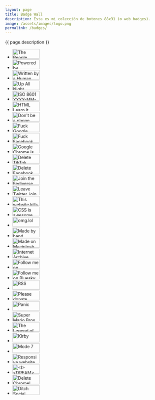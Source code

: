 ```yaml
---
layout: page
title: Badge Wall
description: Esta es mi colección de botones 88x31 (o web badges).
image: /assets/images/logo.png
permalink: /badges/
---
```


<p class="text-center">{{ page.description }}</p>

<ul class="list-inline">
<li class="list-inline-item mb-3">
<img src="{{ site.url }}/assets/images/buttons/People-Pledge-Badge-Cream-Pink.svg" alt="The People Pledge" width="88" height="31">
</li>
<li class="list-inline-item mb-3">
<img src="{{ site.url }}/assets/images/buttons/powered-by-echofeed-orange-large.svg" alt="Powered by EchoFeed" width="88" height="31">
</li>
<li class="list-inline-item mb-3">
<img src="{{ site.url }}/assets/images/buttons/WrittenByAHuman_04.svg" alt="Written by a Human" width="88" height="31">
</li>
<li class="list-inline-item mb-3">
<img src="{{ site.url }}/assets/images/buttons/upallnight.gif" alt="Up All Night" width="88" height="31">
</li>
<li class="list-inline-item mb-3">
<img src="{{ site.url }}/assets/images/buttons/iso-8601-yyyy-mm-dd.webp" alt="ISO 8601 YYYY-MM-DD" width="88" height="31">
</li>
<li class="list-inline-item mb-3">
<img src="{{ site.url }}/assets/images/buttons/html-learn-it-today.gif" alt="HTML Learn it today!" width="88" height="31">
</li>
<li class="list-inline-item mb-3">
<img src="{{ site.url }}/assets/images/buttons/dont-be-a-phone-chump-get-a-computer.gif" alt="Don't be a phone chump! Get a computer!" width="88" height="31">
</li>
<li class="list-inline-item mb-3">
<img src="{{ site.url }}/assets/images/buttons/fuck-google.gif" alt="Fuck Google" width="88" height="31">
</li>
<li class="list-inline-item mb-3">
<img src="{{ site.url }}/assets/images/buttons/fuck-facebook.gif" alt="Fuck Facebook" width="88" height="31">
</li>
<li class="list-inline-item mb-3">
<img src="{{ site.url }}/assets/images/buttons/google-chrome-is-evil.gif" alt="Google Chrome is Evil" width="88" height="31">
</li>
<li class="list-inline-item mb-3">
<img src="{{ site.url }}/assets/images/buttons/delete-tiktok.gif" alt="Delete TikTok" width="88" height="31">
</li>
<li class="list-inline-item mb-3">
<img src="{{ site.url }}/assets/images/buttons/delete-facebook-now.png" alt="Delete Facebook now!" width="88" height="31">
</li>
<li class="list-inline-item mb-3">
<img src="{{ site.url }}/assets/images/buttons/join-the-fediverse.gif" alt="Join the Fediverse" width="88" height="31">
</li>
<li class="list-inline-item mb-3">
<img src="{{ site.url }}/assets/images/buttons/leave-twitter-join-mastodon.gif" alt="Leave Twitter, join Mastodon" width="88" height="31">
</li>
<li class="list-inline-item mb-3">
<img src="{{ site.url }}/assets/images/buttons/fascists-700x247.gif" alt="This website kills fascists" width="88" height="31">
</li>
<li class="list-inline-item mb-3">
<img src="{{ site.url }}/assets/images/buttons/css-is-awesome.webp" alt="CSS is awesome" width="88" height="31">
</li>
<li class="list-inline-item mb-3">
<img src="{{ site.url }}/assets/images/buttons/omglol.svg" alt="omg.lol" width="88" height="31">
</li>
<li class="list-inline-item mb-3">
<img src="{{ site.url }}/assets/images/buttons/made-by-hand-animated.gif" alt="Made by hand" width="88" height="31">
</li>
<li class="list-inline-item mb-3">
<img src="{{ site.url }}/assets/images/buttons/made-on-macintosh.gif" alt="Made on Macintosh" width="88" height="31">
</li>
<li class="list-inline-item mb-3">
<img src="{{ site.url }}/assets/images/buttons/internet-archive.gif" alt="Internet Archive" width="88" height="31">
</li>
<li class="list-inline-item mb-3">
<img src="{{ site.url }}/assets/images/buttons/mastodon.gif" alt="Follow me on Mastodon" width="88" height="31">
</li>
<li class="list-inline-item mb-3">
<img src="{{ site.url }}/assets/images/buttons/bluesky.gif" alt="Follow me on Bluesky" width="88" height="31">
</li>
<li class="list-inline-item mb-3">
<img src="{{ site.url }}/assets/images/buttons/rss.gif" alt="RSS" width="88" height="31">
</li>
<li class="list-inline-item mb-3">
<img src="{{ site.url }}/assets/images/buttons/please-donate.gif" alt="Please donate" width="88" height="31">
</li>
<li class="list-inline-item mb-3">
<img src="{{ site.url }}/assets/images/buttons/panic.gif" alt="Panic" width="88" height="31">
</li>
<li class="list-inline-item mb-3">
<img src="{{ site.url }}/assets/images/buttons/super-mario-bros.gif" alt="Super Mario Bros." width="88" height="31">
</li>
<li class="list-inline-item mb-3">
<img src="{{ site.url }}/assets/images/buttons/zelda.gif" alt="The Legend of Zelda" width="88" height="31">
</li>
<li class="list-inline-item mb-3">
<img src="{{ site.url }}/assets/images/buttons/kirby.gif" alt="Kirby" width="88" height="31">
</li>
<li class="list-inline-item mb-3">
<img src="{{ site.url }}/assets/images/buttons/mode-7.gif" alt="Mode 7" width="88" height="31">
</li>
<li class="list-inline-item mb-3">
<img src="{{ site.url }}/assets/images/buttons/recy5OLShD-88.webp" alt="Responsive website" width="88" height="31">
</li>
<li class="list-inline-item mb-3">
<img src="{{ site.url }}/assets/images/buttons/SB7qKziVzd-88.webp" alt="<I><DREAM><IN><HTML>" width="88" height="31">
</li>
<li class="list-inline-item mb-3">
<img src="{{ site.url }}/assets/images/buttons/Y62zt7L8R4-88.webp" alt="Delete Chrome!" width="88" height="31">
</li>
<li class="list-inline-item mb-3">
<img src="{{ site.url }}/assets/images/buttons/u_r0aXyVMa-88.webp" alt="Ditch Social Media Now!" width="88" height="31">
</li>
</ul>
